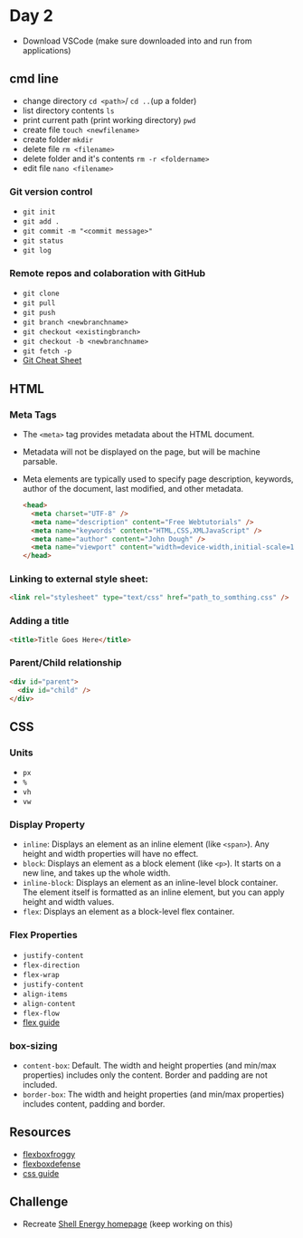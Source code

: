 # Day 2

- Download VSCode (make sure downloaded into and run from applications)

## cmd line

- change directory `cd <path>`/ `cd ..`(up a folder)
- list directory contents `ls`
- print current path (print working directory) `pwd`
- create file `touch <newfilename>`
- create folder `mkdir`
- delete file `rm <filename>`
- delete folder and it's contents `rm -r <foldername>`
- edit file `nano <filename>`

### Git version control

- `git init`
- `git add .`
- `git commit -m "<commit message>"`
- `git status`
- `git log`

### Remote repos and colaboration with GitHub

- `git clone`
- `git pull`
- `git push`
- `git branch <newbranchname>`
- `git checkout <existingbranch>`
- `git checkout -b <newbranchname>`
- `git fetch -p`
- [Git Cheat Sheet](../resources/atlassian-git-cheatsheet.pdf)

## HTML

### Meta Tags

- The `<meta>` tag provides metadata about the HTML document.
- Metadata will not be displayed on the page, but will be machine parsable.
- Meta elements are typically used to specify page description, keywords, author of the document, last modified, and other metadata.

  ```html
  <head>
    <meta charset="UTF-8" />
    <meta name="description" content="Free Webtutorials" />
    <meta name="keywords" content="HTML,CSS,XMLJavaScript" />
    <meta name="author" content="John Dough" />
    <meta name="viewport" content="width=device-width,initial-scale=1.0" />
  </head>
  ```

### Linking to external style sheet:

```html
<link rel="stylesheet" type="text/css" href="path_to_somthing.css" />
```

### Adding a title

```html
<title>Title Goes Here</title>
```

### Parent/Child relationship

```html
<div id="parent">
  <div id="child" />
</div>
```

## CSS

### Units

- `px`
- `%`
- `vh`
- `vw`

### Display Property

- `inline`: Displays an element as an inline element (like `<span>`). Any height and width properties will have no effect.
- `block`: Displays an element as a block element (like `<p>`). It starts on a new line, and takes up the whole width.
- `inline-block`: Displays an element as an inline-level block container. The element itself is formatted as an inline element, but you can apply height and width values.
- `flex`: Displays an element as a block-level flex container.

### Flex Properties

- `justify-content`
- `flex-direction`
- `flex-wrap`
- `justify-content`
- `align-items`
- `align-content`
- `flex-flow`
- [flex guide](https://css-tricks.com/snippets/css/a-guide-to-flexbox/)

### box-sizing

- `content-box`: Default. The width and height properties (and min/max properties) includes only the content. Border and padding are not included.
- `border-box`: The width and height properties (and min/max properties) includes content, padding and border.

## Resources

- [flexboxfroggy](http://flexboxfroggy.com/)
- [flexboxdefense](http://www.flexboxdefense.com/)
- [css guide](https://cssreference.io/)

## Challenge

- Recreate [Shell Energy homepage](https://www.shellenergy.co.uk) (keep working on this)
